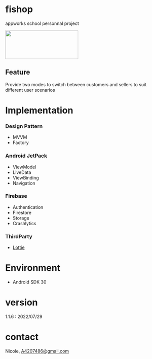 # fishop
appworks school personnal project

<a href="https://play.google.com/store/apps/details?id=com.nicole.fishshop"><img src="https://camo.githubusercontent.com/9b43e9e7bdf73be90eaee8bf94cf61440638567e/68747470733a2f2f692e696d6775722e636f6d2f49353862574c642e706e67" width="230" height="90"></a>

## Feature
Provide two modes to switch between customers and sellers to suit different user scenarios

# Implementation
### Design Pattern
* MVVM
* Factory
### Android JetPack
* ViewModel
* LiveData
* ViewBinding
* Navigation
### Firebase
* Authentication
* Firestore
* Storage
* Crashlytics
### ThirdParty
*  [<a href="https://github.com/airbnb/lottie-android">Lottie</a>](https://github.com/airbnb/lottie-android)



# Environment
* Android SDK 30

# version
1.1.6 : 2022/07/29

# contact
Nicole,  A4207486@gmail.com
